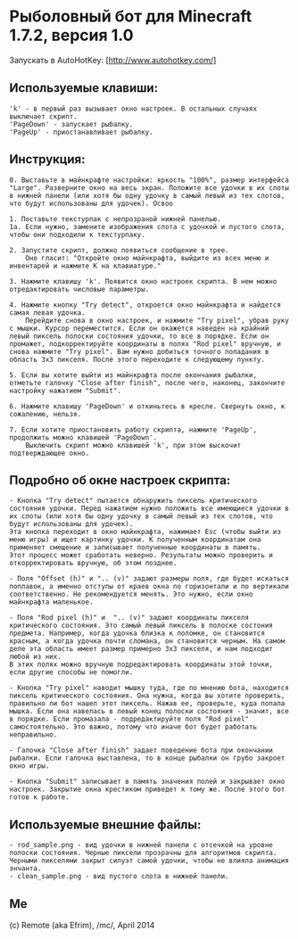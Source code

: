 # Рыболовный бот для Minecraft 1.7.2, версия 1.0

Запускать в AutoHotKey: [http://www.autohotkey.com/]

## Используемые клавиши:
	'k' - в первый раз вызывает окно настроек. В остальных случаях выключает скрипт.
	'PageDown' - запускает рыбалку.
	'PageUp' - приостанавливает рыбалку.

## Инструкция:

	0. Выставьте в майнкрафте настройки: яркость "100%", размер интерфейса "Large". Разверните окно на весь экран. Положите все удочки в их слоты в нижней панели (или хотя бы одну удочку в самый левый из тех слотов, что будут использованы для удочек). Освоо

	1. Поставьте текстурпак с непрозраной нижней панелью.
	1а.	Если нужно, замените изображения слота с удочкой и пустого слота, чтобы они подходили к текстурпаку.

	2. Запустите скрипт, должно появиться сообщение в трее.
		Оно гласит: "Откройте окно майнкрафта, выйдите из всех меню и инвентарей и нажмите K на клавиатуре."

	3. Нажмите клавишу 'k'. Появится окно настроек скрипта. В нем можно отредактировать числовые параметры.

	4. Нажмите кнопку "Try detect", откроется окно майнкрафта и найдется самая левая удочка.
		Перейдите снова в окно настроек, и нажмите "Try pixel", убрав руку с мышки. Курсор переместится. Если он окажется наведен на крайний левый пиксель полоски состояния удочки, то все в порядке. Если он промажет, подкорректируйте координаты в полях "Rod pixel" вручную, и снова нажмите "Try pixel". Вам нужно добиться точного попадания в область 3х3 пикселя. После этого переходите к следующему пункту.

	5. Если вы хотите выйти из майнкрафта после окончания рыбалки, отметьте галочку "Close after finish", после чего, наконец, закончите настройку нажатием "Submit".
		
	6. Нажмите клавишу 'PageDown' и откиньтесь в кресле. Свернуть окно, к сожалению, нельзя.

	7. Если хотите приостановить работу скрипта, нажмите 'PageUp', продолжить можно клавишей 'PageDown'.
		Выключить скрипт можно клавишей 'k', при этом выскочит подтверждающее окно.

## Подробно об окне настроек скрипта:

	- Кнопка "Try detect" пытается обнаружить пиксель критического состояния удочки. Перед нажатием нужно положить все имеющиеся удочки в их слоты (или хотя бы одну удочку в самый левый из тех слотов, что будут использованы для удочек).
	Эта кнопка переходит в окно майнкрафта, нажимает Esc (чтобы выйти из меню игры) и ищет картинку удочки. К полученным координатам она применяет смещение и записывает полученные координаты в память.
	Этот процесс может сработать неверно. Результаты можно проверить и откорректировать вручную, об этом позднее.

	- Поля "Offset (h)" и ".. (v)" задают размеры поля, где будет искаться поплавок, а именно отступы от краев окна по горизонтали и по вертикали соответственно. Не рекомендуется менять. Это нужно, если окно майнкрафта маленькое.

	- Поля "Rod pixel (h)" и  ".. (v)" задают координаты пикселя критического состояния. Это самый левый пиксель в полоске состония предмета. Например, когда удочка близка к поломке, он становится красным, а когда удочка почти сломана, он становится черным. На самом деле эта область имеет размер примерно 3х3 пикселя, и нам подходит любой из них.
	В этих полях можно вручную подредактировать координаты этой точки, если другие способы не помогли.

	- Кнопка "Try pixel" наводит мышку туда, где по мнению бота, находится пиксель критического состояния. Она нужна, когда вы хотите проверить, правильно ли бот нашел этот пиксель. Нажав ее, проверьте, куда попала мышка. Если она навелась в левый конец полоски состояния - значит, все в порядке. Если промазала - подредактируйте поля "Rod pixel" самостоятельно. Это важно, потому что иначе бот будет работать неправильно.

	- Галочка "Close after finish" задает поведение бота при окончании рыбалки. Если галочка выставлена, то в конце рыбалки он грубо закроет окно игры.

	- Кнопка "Submit" записывает в память значения полей и закрывает окно настроек. Закрытие окна крестиком приведет к тому же. После этого бот готов к работе.

## Используемые внешние файлы: 
	- rod_sample.png - вид удочки в нижней панели с отсечкой на уровне полоски состояния. Черные пиксели прозрачны для алгоритмов скрипта. Черными пикселями закрыт силуэт самой удочки, чтобы не влияла анимация энчанта.
	- clean_sample.png - вид пустого слота в нижней панели.

## Me

(c) Remote (aka Efrim), /mc/, April 2014
